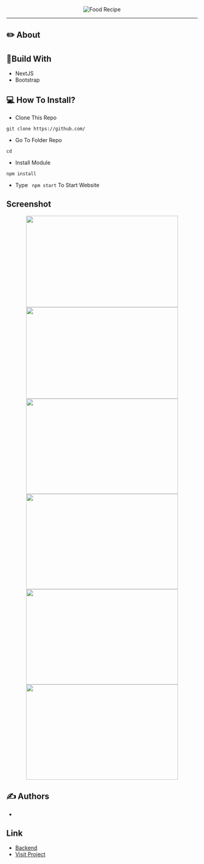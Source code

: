 <p align="center">
  <img src=""   alt="Food Recipe" border="0" />
</p>

---

## ✏️ About



## 🔖Build With

- NextJS
- Bootstrap

## 💻 How To Install?

- Clone This Repo

```
git clone https://github.com/
```

- Go To Folder Repo

```
cd 
```

- Install Module

```
npm install
```

- Type ` npm start` To Start Website

## Screenshot

<p align="center">
  <span>
    <img width="400" height="240" src="">   
    <img width="400" height="240" src="">   
    <img width="400" height="250" src=""> 
    <img width="400" height="250" src="">
    <img width="400" height="250" src="">
    <img width="400" height="250" src="">
   
  </span>
</p>

## ✍️ Authors

- [](https://github.com/)

## Link

- [Backend](https://github.com/)
- [Visit Project]()
